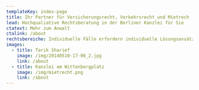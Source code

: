 ```yaml
---
templateKey: index-page
title: Ihr Partner für Versicherungsrecht, Verkehrsrecht und Mietrech
lead: Hochqualiative Rechtsberatung in der Berliner Kanzlei für Sie
ctatext: Mehr zum Anwalt
ctalink: /about
rechtsbereiche: Individuelle Fälle erfordern individuelle Lösungsansätze
images:
  - title: Tarik Sharief
    image: /img/20140510-17-06_2.jpg
    link: /about
  - title: Kanzlei am Wittenbergplatz
    image: /img/mietrecht.png
    link: /about
---
```

